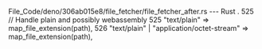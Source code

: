 File_Code/deno/306ab015e8/file_fetcher/file_fetcher_after.rs --- Rust
  .                                                                                                                                                          525         // Handle plain and possibly webassembly
525         "text/plain" => map_file_extension(path),                                                                                                        526         "text/plain" | "application/octet-stream" => map_file_extension(path),

